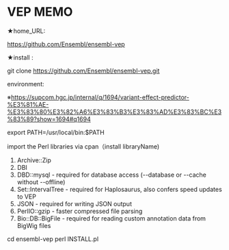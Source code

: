 # VEP MEMO

★home_URL:

https://github.com/Ensembl/ensembl-vep


★install : 

git clone https://github.com/Ensembl/ensembl-vep.git


environment:

※https://supcom.hgc.jp/internal/q/1694/variant-effect-predictor-%E3%81%AE-%E3%83%80%E3%82%A6%E3%83%B3%E3%83%AD%E3%83%BC%E3%83%89?show=1694#q1694

export PATH=/usr/local/bin:$PATH

import the Perl libraries via cpan（install libraryName)

1) Archive::Zip
2) DBI
3) DBD::mysql - required for database access (--database or --cache without --offline)
4) Set::IntervalTree - required for Haplosaurus, also confers speed updates to VEP </s>
5) JSON - required for writing JSON output
6) PerlIO::gzip - faster compressed file parsing
7) Bio::DB::BigFile - required for reading custom annotation data from BigWig files


cd ensembl-vep
perl INSTALL.pl



